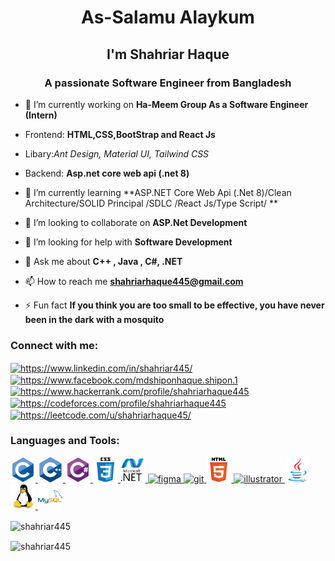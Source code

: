 <h1 align="center">As-Salamu Alaykum</h1>
<h2 align="center">I'm Shahriar Haque</h2>
<h3 align="center">A passionate Software Engineer from Bangladesh</h3>

- 🔭 I’m currently working on **Ha-Meem Group As a Software Engineer (Intern)**
- Frontend: **HTML,CSS,BootStrap and React Js**
- Libary:*Ant Design, Material UI, Tailwind CSS*
- Backend: **Asp.net core web api (.net 8)**

- 🌱 I’m currently learning **ASP.NET Core Web Api (.Net 8)/Clean Architecture/SOLID Principal /SDLC /React Js/Type Script/ **

- 👯 I’m looking to collaborate on **ASP.Net Development**

- 🤝 I’m looking for help with **Software Development**

- 💬 Ask me about **C++ , Java , C#, .NET**

- 📫 How to reach me **shahriarhaque445@gmail.com**

- ⚡ Fun fact **If you think you are too small to be effective, you have never been in the dark with a mosquito**

<h3 align="left">Connect with me:</h3>
<p align="left">
<a href="https://linkedin.com/in/https://www.linkedin.com/in/shahriar445/" target="blank"><img align="center" src="https://raw.githubusercontent.com/rahuldkjain/github-profile-readme-generator/master/src/images/icons/Social/linked-in-alt.svg" alt="https://www.linkedin.com/in/shahriar445/" height="30" width="40" /></a>
<a href="https://fb.com/https://www.facebook.com/mdshiponhaque.shipon.1" target="blank"><img align="center" src="https://raw.githubusercontent.com/rahuldkjain/github-profile-readme-generator/master/src/images/icons/Social/facebook.svg" alt="https://www.facebook.com/mdshiponhaque.shipon.1" height="30" width="40" /></a>
<a href="https://www.hackerrank.com/https://www.hackerrank.com/profile/shahriarhaque445" target="blank"><img align="center" src="https://raw.githubusercontent.com/rahuldkjain/github-profile-readme-generator/master/src/images/icons/Social/hackerrank.svg" alt="https://www.hackerrank.com/profile/shahriarhaque445" height="30" width="40" /></a>
<a href="https://codeforces.com/profile/https://codeforces.com/profile/shahriarhaque445" target="blank"><img align="center" src="https://raw.githubusercontent.com/rahuldkjain/github-profile-readme-generator/master/src/images/icons/Social/codeforces.svg" alt="https://codeforces.com/profile/shahriarhaque445" height="30" width="40" /></a>
<a href="https://www.leetcode.com/https://leetcode.com/u/shahriarhaque45/" target="blank"><img align="center" src="https://raw.githubusercontent.com/rahuldkjain/github-profile-readme-generator/master/src/images/icons/Social/leet-code.svg" alt="https://leetcode.com/u/shahriarhaque45/" height="30" width="40" /></a>
</p>

<h3 align="left">Languages and Tools:</h3>
<p align="left"> <a href="https://www.cprogramming.com/" target="_blank" rel="noreferrer"> <img src="https://raw.githubusercontent.com/devicons/devicon/master/icons/c/c-original.svg" alt="c" width="40" height="40"/> </a> <a href="https://www.w3schools.com/cpp/" target="_blank" rel="noreferrer"> <img src="https://raw.githubusercontent.com/devicons/devicon/master/icons/cplusplus/cplusplus-original.svg" alt="cplusplus" width="40" height="40"/> </a> <a href="https://www.w3schools.com/cs/" target="_blank" rel="noreferrer"> <img src="https://raw.githubusercontent.com/devicons/devicon/master/icons/csharp/csharp-original.svg" alt="csharp" width="40" height="40"/> </a> <a href="https://www.w3schools.com/css/" target="_blank" rel="noreferrer"> <img src="https://raw.githubusercontent.com/devicons/devicon/master/icons/css3/css3-original-wordmark.svg" alt="css3" width="40" height="40"/> </a> <a href="https://dotnet.microsoft.com/" target="_blank" rel="noreferrer"> <img src="https://raw.githubusercontent.com/devicons/devicon/master/icons/dot-net/dot-net-original-wordmark.svg" alt="dotnet" width="40" height="40"/> </a> <a href="https://www.figma.com/" target="_blank" rel="noreferrer"> <img src="https://www.vectorlogo.zone/logos/figma/figma-icon.svg" alt="figma" width="40" height="40"/> </a> <a href="https://git-scm.com/" target="_blank" rel="noreferrer"> <img src="https://www.vectorlogo.zone/logos/git-scm/git-scm-icon.svg" alt="git" width="40" height="40"/> </a> <a href="https://www.w3.org/html/" target="_blank" rel="noreferrer"> <img src="https://raw.githubusercontent.com/devicons/devicon/master/icons/html5/html5-original-wordmark.svg" alt="html5" width="40" height="40"/> </a> <a href="https://www.adobe.com/in/products/illustrator.html" target="_blank" rel="noreferrer"> <img src="https://www.vectorlogo.zone/logos/adobe_illustrator/adobe_illustrator-icon.svg" alt="illustrator" width="40" height="40"/> </a> <a href="https://www.java.com" target="_blank" rel="noreferrer"> <img src="https://raw.githubusercontent.com/devicons/devicon/master/icons/java/java-original.svg" alt="java" width="40" height="40"/> </a> <a href="https://www.linux.org/" target="_blank" rel="noreferrer"> <img src="https://raw.githubusercontent.com/devicons/devicon/master/icons/linux/linux-original.svg" alt="linux" width="40" height="40"/> </a> <a href="https://www.mysql.com/" target="_blank" rel="noreferrer"> <img src="https://raw.githubusercontent.com/devicons/devicon/master/icons/mysql/mysql-original-wordmark.svg" alt="mysql" width="40" height="40"/> </a> </p>

<p><img align="center" src="https://github-readme-stats.vercel.app/api/top-langs?username=shahriar445&show_icons=true&locale=en&layout=compact" alt="shahriar445" /></p>

<p><img align="center" src="https://github-readme-streak-stats.herokuapp.com/?user=shahriar445&" alt="shahriar445" /></p>
